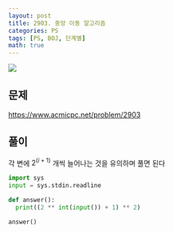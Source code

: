 ```yaml
---
layout: post
title: 2903. 중앙 이동 알고리즘
categories: PS
tags: [PS, BOJ, 단계별]
math: true
---
```


<img src="https://onlinejudgeimages.s3-ap-northeast-1.amazonaws.com/images/boj-og.png" />

## 문제

https://www.acmicpc.net/problem/2903

## 풀이

각 변에 $2^(i + 1)$ 개씩 늘어나는 것을 유의하며 풀면 된다

```python
import sys
input = sys.stdin.readline

def answer():
  print((2 ** int(input()) + 1) ** 2)

answer()

```
